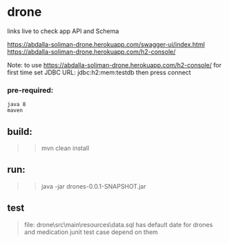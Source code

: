 # drone
links live to check app API and Schema

https://abdalla-soliman-drone.herokuapp.com/swagger-ui/index.html
https://abdalla-soliman-drone.herokuapp.com/h2-console/

Note:
    to use https://abdalla-soliman-drone.herokuapp.com/h2-console/
    for first time set JDBC URL: jdbc:h2:mem:testdb then press connect

### pre-required:
    java 8
    maven 

## build:
>> mvn clean install 
## run:
>> java -jar drones-0.0.1-SNAPSHOT.jar
## test
>  file:  drone\src\main\resources\data.sql
> has default date for drones and medication 
> junit test case depend on them

